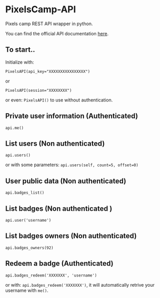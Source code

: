 # PixelsCamp-API
Pixels camp REST API wrapper in python.

You can find the official API documentation [here][API doc].

## To start..

Initialize with:

```PixelsAPI(api_key="XXXXXXXXXXXXXXXX")```

or

```PixelsAPI(session="XXXXXXXX")```

or even: ```PixelsAPI()``` to use without authentication.

## Private user information (Authenticated)

```api.me()```

## List users (Non authenticated)

```api.users()```

or with some parameters: ```api.users(self, count=5, offset=0)```

## User public data (Non authenticated)

```api.badges_list()```

## List badges (Non authenticated )

```api.user('username')```

## List badges owners (Non authenticated)

```api.badges_owners(92)```

## Redeem a badge (Authenticated)

```api.badges_redeem('XXXXXXX', 'username')```

or with: ```api.badges_redeem('XXXXXXX')```, it will automatically retrive your username with  ```me()```.


[API doc]: https://github.com/PixelsCamp/docs/blob/master/API.md
